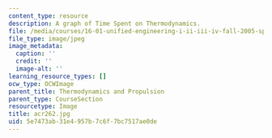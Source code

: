 ```yaml
---
content_type: resource
description: A graph of Time Spent on Thermodynamics.
file: /media/courses/16-01-unified-engineering-i-ii-iii-iv-fall-2005-spring-2006/5e7473ab31e4957b7c6f7bc7517ae0de_acr262.jpg
file_type: image/jpeg
image_metadata:
  caption: ''
  credit: ''
  image-alt: ''
learning_resource_types: []
ocw_type: OCWImage
parent_title: Thermodynamics and Propulsion
parent_type: CourseSection
resourcetype: Image
title: acr262.jpg
uid: 5e7473ab-31e4-957b-7c6f-7bc7517ae0de
---
```


